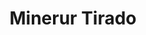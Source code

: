 ---
pid: ns67
title: Minerur Tirado
location_transcription: 2235 Mascher St.
coordinates: "[-75.134089008846, 39.984331014182]"
zipcode: '19122'
gen_neighborhood: North Philadelphia
neighborhood: Yorktown,Old Kensington,Jinogi
outside_phl: 
age: '77'
age_range: 70+
instagram: 
image_file_name: ns_67.jpg
proposal_transcription: 
topic: Love
topic_summary: '0'
type: Other No Form
keywords_other: 
credit: Monoe Tirdio
image_labels: 
twitter: 
facebook: 
permalink: "/monuments/ns67/"
layout: item-page
---